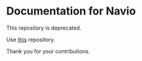 # Documentation for Navio

This repository is deprecated.

Use [this](https://github.com/emlid/emlid-docs) repository.

Thank you for your contributions.